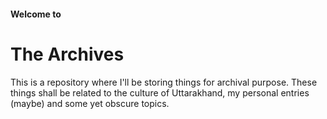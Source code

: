 #### Welcome to
# The Archives
This is a repository where I'll be storing things for archival purpose. These things shall be related to the culture of Uttarakhand, my personal entries (maybe) and some yet obscure topics.
